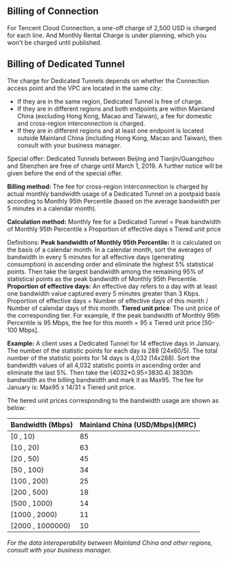 ## Billing of Connection
For Tencent Cloud Connection, a one-off charge of 2,500 USD is charged for each line. And Monthly Rental Charge is under planning, which you won't be charged until published.

## Billing of Dedicated Tunnel
The charge for Dedicated Tunnels depends on whether the Connection access point and the VPC are located in the same city:

- If they are in the same region, Dedicated Tunnel is free of charge.
- If they are in different regions and both endpoints are within Mainland China (excluding Hong Kong, Macao and Taiwan), a fee for domestic and cross-region interconnection is charged.
- If they are in different regions and at least one endpoint is located outside Mainland China (including Hong Kong, Macao and Taiwan), then consult with your business manager.

Special offer: Dedicated Tunnels between Beijing and Tianjin/Guangzhou and Shenzhen are free of charge until March 1, 2019. A further notice will be given before the end of the special offer.

**Billing method:** The fee for cross-region interconnection is charged by actual monthly bandwidth usage of a Dedicated Tunnel on a postpaid basis according to Monthly 95th Percentile (based on the average bandwidth per 5 minutes in a calendar month).

**Calculation method:**
Monthly fee for a Dedicated Tunnel = Peak bandwidth of Monthly 95th Percentile x Proportion of effective days x Tiered unit price 

Definitions:
**Peak bandwidth of Monthly 95th Percentile:** It is calculated on the basis of a calendar month. In a calendar month, sort the averages of bandwidth in every 5 minutes for all effective days (generating consumption) in ascending order and eliminate the highest 5% statistical points. Then take the largest bandwidth among the remaining 95% of statistical points as the peak bandwidth of Monthly 95th Percentile.
**Proportion of effective days:** An effective day refers to a day with at least one bandwidth value captured every 5 minutes greater than 3 Kbps. Proportion of effective days = Number of effective days of this month / Number of calendar days of this month.
**Tiered unit price**: The unit price of the corresponding tier. For example, if the peak bandwidth of Monthly 95th Percentile is 95 Mbps, the fee for this month = 95 x Tiered unit price [50-100 Mbps].

**Example:**
A client uses a Dedicated Tunnel for 14 effective days in January. The number of the statistic points for each day is 288 (24x60/5). The total number of the statistic points for 14 days is 4,032 (14x288). Sort the bandwidth values of all 4,032 statistic points in ascending order and eliminate the last 5%. Then take the (4032*0.95=3830.4) 3830th bandwidth as the billing bandwidth and mark it as Max95. The fee for January is: Max95 x 14/31 x Tiered unit price.

The tiered unit prices corresponding to the bandwidth usage are shown as below:

| Bandwidth (Mbps) | Mainland China (USD/Mbps)(MRC)|
| ------------------ | ------------ |
| [0 , 10)     | 85          |
| [10 , 20)     |  63        |
| [20 , 50)   | 45           | 
| [50 , 100)  | 34            | 
| [100 , 200)  | 25           |
| [200 , 500) | 18            |
| [500 , 1000) | 14           | 
| [1000 , 2000) | 11            | 
| [2000 , 1000000)        | 10            | 

*For the data interoperability between Mainland China and other regions, consult with your business manager.*

